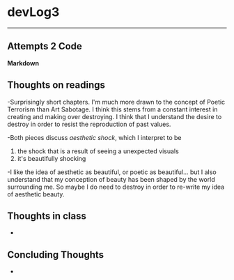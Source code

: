 # devLog3 #
- - - - - 
## Attempts 2 Code ##
**Markdown**


## Thoughts on readings ##
-Surprisingly short chapters. I'm much more drawn to the concept of Poetic Terrorism than Art Sabotage. I think this stems from a constant interest in creating and making over destroying. I think that I understand the desire to destroy in order to resist the reproduction of past values.

-Both pieces discuss *aesthetic shock*, which I interpret to be

  1. the shock that is a result of seeing a unexpected visuals
  2. it's beautifully shocking

-I like the idea of aesthetic as beautiful, or poetic as beautiful... but I also understand that my conception of beauty has been shaped by the world surrounding me. So maybe I do need to destroy in order to re-write my idea of aesthetic beauty.

## Thoughts in class ##
-

## Concluding Thoughts ##
-
